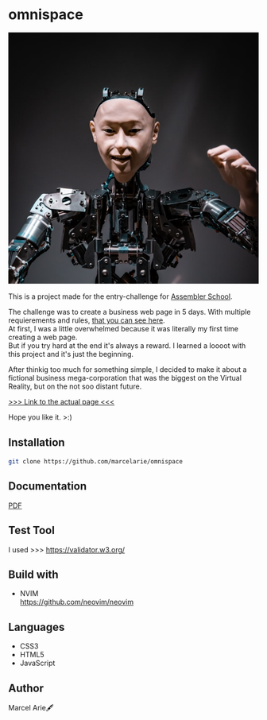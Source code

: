 # omnispace
![alt text](https://github.com/marcelarie/omnispace/blob/master/files/images/android.jpg)

This is a project made for the entry-challenge for [Assembler School](https://www.assemblerschool.com/).

The challenge was to create a business web page in 5 days. With multiple requierements and rules, [that you can see here](https://github.com/marcelarie/omnispace/blob/develop/resources.txt).  
At first, I was a little overwhelmed because it was literally my first time creating a web page.  
But if you try hard at the end it's always a reward. I learned a loooot with this project and it's 
just the beginning. 

After thinkig too much for something simple, I decided to make it about a fictional business 
mega-corporation that was the biggest on the Virtual Reality, but on the not soo distant future.


[>>> Link to the actual page \<\<\<](www.marcelarie.com/omnispace)

Hope you like it. >:)

## Installation
```bash
git clone https://github.com/marcelarie/omnispace 
```
## Documentation 
[PDF](https://github.com/marcelarie/omnispace/blob/master/files/Documentation/omnispace-documentation.pdf)

## Test Tool
I used >>> https://validator.w3.org/

## Build with
- NVIM   
https://github.com/neovim/neovim

## Languages
- CSS3  
- HTML5  
- JavaScript  

## Author

Marcel Arie🖋
